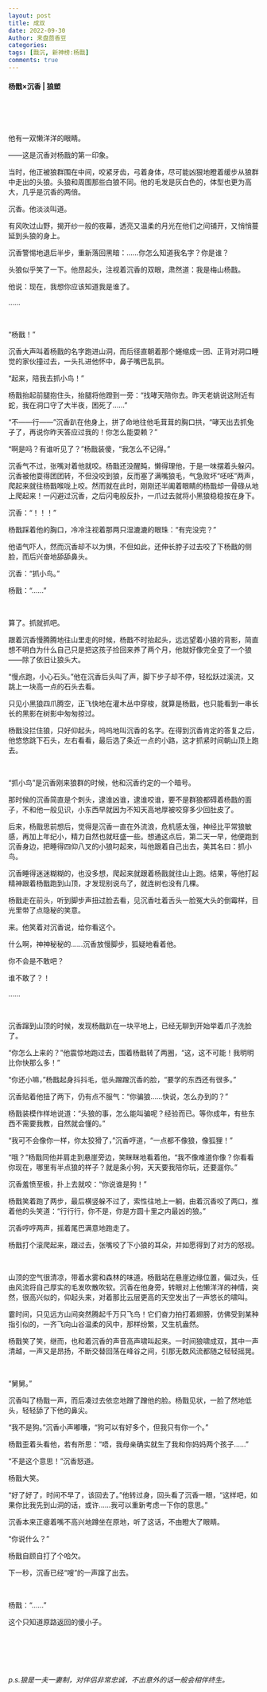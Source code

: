 ```yaml
---
layout: post
title: 成双
date: 2022-09-30
Author: 来盘茴香豆
categories: 
tags: [戬沉, 新神榜:杨戬]
comments: true
---
```





#### 杨戬×沉香 | 狼塑

<br/><br/><br/>


他有一双懒洋洋的眼睛。

——这是沉香对杨戬的第一印象。

当时，他正被狼群围在中间，咬紧牙齿，弓着身体，尽可能凶狠地瞪着缓步从狼群中走出的头狼。头狼和周围那些白狼不同。他的毛发是灰白色的，体型也更为高大，几乎是沉香的两倍。

沉香。他淡淡叫道。

有风吹过山野，揭开纱一般的夜幕，透亮又温柔的月光在他们之间铺开，又悄悄蔓延到头狼的身上。

沉香警惕地退后半步，重新落回黑暗：……你怎么知道我名字？你是谁？

头狼似乎笑了一下。他昂起头，注视着沉香的双眼，肃然道：我是梅山杨戬。

他说：现在，我想你应该知道我是谁了。

……

<br/>

“杨戬！”

沉香大声叫着杨戬的名字跑进山洞，而后径直朝着那个蜷缩成一团、正背对洞口睡觉的家伙撞过去，一头扎进他怀中，鼻子嘴巴乱拱。

“起来，陪我去抓小鸟！”

杨戬抬起前腿抱住头，抬腿将他蹬到一旁：“找哮天陪你去。昨天老姚说这附近有蛇，我在洞口守了大半夜，困死了……”

“不——行——”沉香趴在他身上，拼了命地往他毛茸茸的胸口拱，“哮天出去抓兔子了，再说你昨天答应过我的！你怎么能耍赖？”

“啊是吗？有谁听见了？”杨戬装傻，“我怎么不记得。”

沉香气不过，张嘴对着他就咬。杨戬还没醒盹，懒得理他，于是一味摆着头躲闪。沉香被他耍得团团转，不但没咬到狼，反而塞了满嘴狼毛，气急败坏“呸呸”两声，爬起来就往杨戬喉咙上咬。然而就在此时，刚刚还半阖着眼睛的杨戬却一骨碌从地上爬起来！一闪避过沉香，之后闪电般反扑，一爪过去就将小黑狼稳稳按在身下。

沉香：“！！！”

杨戬踩着他的胸口，冷冷注视着那两只湿漉漉的眼珠：“有完没完？”

他语气吓人，然而沉香却不以为惧，不但如此，还伸长脖子过去咬了下杨戬的侧脸，而后兴奋地舔舔鼻头。

沉香：“抓小鸟。”

杨戬：“……”

<br/>

算了。抓就抓吧。

跟着沉香慢腾腾地往山里走的时候，杨戬不时抬起头，远远望着小狼的背影，简直想不明白为什么自己只是把这孩子捡回来养了两个月，他就好像完全变了一个狼——除了依旧让狼头大。

“慢点跑，小心石头。”他在沉香后头叫了声，脚下步子却不停，轻松跃过溪流，又跳上一块高一点的石头去看。

只见小黑狼四爪腾空，正飞快地在灌木丛中穿梭，就算是杨戬，也只能看到一串长长的黑影在树影中匆匆掠过。

杨戬没拦住狼，只好仰起头，呜呜地叫沉香的名字。在得到沉香肯定的答复之后，他悠悠跳下石头，左右看看，最后选了条近一点的小路，这才抓紧时间朝山顶上跑去。

<br/>

“抓小鸟”是沉香刚来狼群的时候，他和沉香约定的一个暗号。

那时候的沉香简直是个刺头，逮谁凶谁，逮谁咬谁，要不是群狼都碍着杨戬的面子，不和他一般见识，小东西早就因为不知天高地厚被咬穿多少回肚皮了。

后来，杨戬思前想后，觉得是沉香一直在外流浪，危机感太强，神经比平常狼敏感，再加上年纪小，精力自然也就旺盛一些。想通这点后，第二天一早，他便跑到沉香身边，把睡得四仰八叉的小狼叼起来，叫他跟着自己出去，美其名曰：抓小鸟。

沉香睡得迷迷糊糊的，也没多想，爬起来就跟着杨戬就往山上跑。结果，等他打起精神跟着杨戬跑到山顶，才发现别说鸟了，就连树也没有几棵。

杨戬走在前头，听到脚步声扭过脸去看，见沉香吐着舌头一脸冤大头的倒霉样，目光里带了点隐秘的笑意。

来。他笑着对沉香说，给你看这个。

什么啊，神神秘秘的……沉香放慢脚步，狐疑地看着他。

你不会是不敢吧？

谁不敢了？！

……

<br/>

沉香蹿到山顶的时候，发现杨戬趴在一块平地上，已经无聊到开始举着爪子洗脸了。

“你怎么上来的？”他震惊地跑过去，围着杨戬转了两圈，“这，这不可能！我明明比你快那么多！”

“你还小嘛，”杨戬起身抖抖毛，低头蹭蹭沉香的脸，“要学的东西还有很多。”

沉香贴着他扭了两下，仍有点不服气：“你骗狼……快说，怎么办到的？”

杨戬装模作样地说道：“头狼的事，怎么能叫骗呢？经验而已。等你成年，有些东西不需要我教，自然就会懂的。”

“我可不会像你一样，你太狡猾了，”沉香哼道，“一点都不像狼，像狐狸！”

“哦？”杨戬同他并肩走到悬崖旁边，笑眯眯地看着他，“我不像难道你像？你看看你现在，哪里有半点狼的样子？就是条小狗，天天要我陪你玩，还要遛你。”

沉香羞愤至极，扑上去就咬：“你说谁是狗！”

杨戬笑着跑了两步，最后横竖躲不过了，索性往地上一躺，由着沉香咬了两口，推着他的头笑道：“行行行，你不是，你是方圆十里之内最凶的狼。”

沉香哼哼两声，摇着尾巴满意地跑走了。

杨戬打个滚爬起来，跟过去，张嘴咬了下小狼的耳朵，并如愿得到了对方的怒视。

<br/>

山顶的空气很清凉，带着水雾和森林的味道。杨戬站在悬崖边缘位置，偏过头，任由风流将自己厚实的毛发吹散吹软。沉香在他身旁，转眼对上他懒洋洋的神情，突然，很高兴似的，仰起头来，对着那比云层更高的天空发出了一声悠长的啸叫。

霎时间，只见远方山间突然腾起千万只飞鸟！它们奋力拍打着翅膀，仿佛受到某种指引似的，一齐飞向山谷温柔的风中，那样纷繁，又生机盎然。

杨戬笑了笑，继而，也和着沉香的声音高声啸叫起来。一时间狼啸成双，其中一声清越，一声又是昂扬，不断交替回荡在峰谷之间，引那无数风流都随之轻轻摇晃。

<br/>

“舅舅。”

沉香叫了杨戬一声，而后凑过去依恋地蹭了蹭他的脸。杨戬见状，一脸了然地低头，轻轻舔了下他的鼻尖。

“我不是狗。”沉香小声嘟囔，“狗可以有好多个，但我只有你一个。”

杨戬歪着头看他，若有所思：“唔，我母亲确实就生了我和你妈妈两个孩子……”

“不是这个意思！”沉香怒道。

杨戬大笑。

“好了好了，时间不早了，该回去了。”他转过身，回头看了沉香一眼，“这样吧，如果你比我先到山洞的话，或许……我可以重新考虑一下你的意思。”

沉香本来正瘪着嘴不高兴地蹲坐在原地，听了这话，不由瞪大了眼睛。

“你说什么？”

杨戬自顾自打了个哈欠。

下一秒，沉香已经“嗖”的一声蹿了出去。

<br/>

杨戬：“……”

这个只知道原路返回的傻小子。

<br/><br/><br/><br/>

 

 

*p.s.狼是一夫一妻制，对伴侣非常忠诚，不出意外的话一般会相伴终生。*

<br/><br/>
